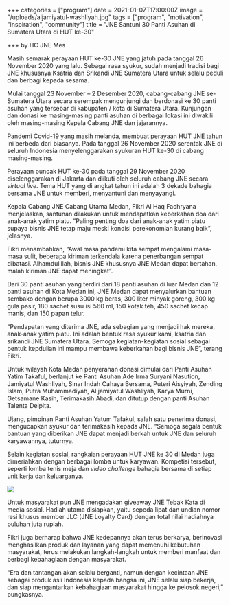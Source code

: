 +++
categories = ["program"]
date = 2021-01-07T17:00:00Z
image = "/uploads/aljamiyatul-washliyah.jpg"
tags = ["program", "motivation", "inspiration", "community"]
title = "JNE Santuni 30 Panti Asuhan di Sumatera Utara di HUT ke-30"

+++
by HC JNE Mes

Masih semarak perayaan HUT ke-30 JNE yang jatuh pada tanggal 26 November 2020 yang lalu. Sebagai rasa syukur, sudah menjadi tradisi bagi JNE khususnya Ksatria dan Srikandi JNE Sumatera Utara untuk selalu peduli dan berbagi kepada sesama.

Mulai tanggal 23 November – 2 Desember 2020, cabang-cabang JNE se-Sumatera Utara secara serempak mengunjungi dan berdonasi ke 30 panti asuhan yang tersebar di kabupaten / kota di Sumatera Utara. Kunjungan dan donasi ke masing-masing panti asuhan di berbagai lokasi ini diwakili oleh masing-masing Kepala Cabang JNE dan jajarannya.

Pandemi Covid-19 yang masih melanda, membuat perayaan HUT JNE tahun ini berbeda dari biasanya. Pada tanggal 26 November 2020 serentak JNE di seluruh Indonesia menyelenggarakan syukuran HUT ke-30 di cabang masing-masing.

Perayaan puncak HUT ke-30 pada tanggal 29 November 2020 diselenggarakan di Jakarta dan diikuti oleh seluruh cabang JNE secara _virtual live_. Tema HUT yang di angkat tahun ini adalah 3 dekade bahagia bersama JNE untuk memberi, menyantuni dan menyayangi.

Kepala Cabang JNE Cabang Utama Medan, Fikri Al Haq Fachryana menjelaskan, santunan dilakukan untuk mendapatkan keberkahan doa dari anak-anak yatim piatu. ”Paling penting doa dari anak-anak yatim piatu supaya bisnis JNE tetap maju meski kondisi perekonomian kurang baik”, jelasnya.

Fikri menambahkan, “Awal masa pandemi kita sempat mengalami masa-masa sulit, beberapa kiriman terkendala karena penerbangan sempat dibatasi. Alhamdulillah, bisnis JNE khususnya JNE Medan dapat bertahan, malah kiriman JNE dapat meningkat”.

Dari 30 panti asuhan yang terdiri dari 18 panti asuhan di luar Medan dan 12 panti asuhan di Kota Medan ini, JNE Medan dapat menyalurkan bantuan sembako dengan berupa 3000 kg beras, 300 liter minyak goreng, 300 kg gula pasir, 180 sachet susu isi 560 ml, 150 kotak teh, 450 sachet kecap manis, dan 150 papan telur.

“Pendapatan yang diterima JNE, ada sebagian yang menjadi hak mereka, anak-anak yatim piatu. Ini adalah bentuk rasa syukur kami, ksatria dan srikandi JNE Sumatera Utara. Semoga kegiatan-kegiatan sosial sebagai bentuk kepdulian ini mampu membawa keberkahan bagi bisnis JNE”, terang Fikri.

Untuk wilayah Kota Medan penyerahan donasi dimulai dari Panti Asuhan Yatim Takaful, berlanjut ke Panti Asuhan Ade Irma Suryani Nasution, Jamiyatul Washliyah, Sinar Indah Cahaya Bersama, Puteri Aisyiyah, Zending Islam, Putra Muhammadiyah, Al jamiyatul Washliyah, Karya Murni, Getsamane Kasih, Terimakasih Abadi, dan ditutup dengan panti Asuhan Talenta Delpita.

Ujang, pimpinan Panti Asuhan Yatum Tafakul, salah satu penerima donasi, mengucapkan syukur dan terimakasih kepada JNE. “Semoga segala bentuk bantuan yang diberikan JNE dapat menjadi berkah untuk JNE dan seluruh karyawannya, tuturnya.

Selain kegiatan sosial, rangkaian perayaan HUT JNE ke 30 di Medan juga dimeriahkan dengan berbagai lomba untuk karyawan. Kompetisi tersebut, seperti lomba tenis meja dan _video challenge_ bahagia bersama di setiap unit kerja dan keluarganya.

![](/uploads/the-winner-video-s-challenge-jne-30-th-1.jpg)

Untuk masyarakat pun JNE mengadakan giveaway JNE Tebak Kata di media sosial. Hadiah utama disiapkan, yaitu sepeda lipat dan undian nomor resi khusus member JLC (JNE Loyalty Card) dengan total nilai hadiahnya puluhan juta rupiah.

Fikri juga berharap bahwa JNE kedepannya akan terus berkarya, berinovasi menghasilkan produk dan layanan yang dapat memenuhi kebutuhan masyarakat, terus melakukan langkah-langkah untuk memberi manfaat dan berbagi kebahagiaan dengan masyarakat.

“Era dan tantangan akan selalu berganti, namun dengan kecintaan JNE sebagai produk asli Indonesia kepada bangsa ini, JNE selalu siap bekerja, dan siap mengantarkan kebahagiaan masyarakat hingga ke pelosok negeri,” pungkasnya.